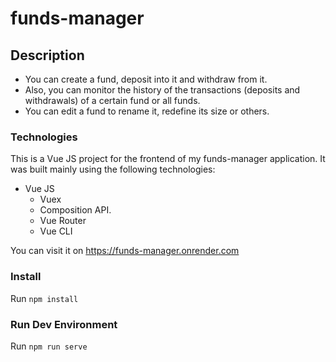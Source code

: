 # funds-manager

## Description

- You can create a fund, deposit into it and withdraw from it. 
- Also, you can monitor the history of the transactions (deposits and withdrawals) of a certain fund or all funds.
- You can edit a fund to rename it, redefine its size or others.
### Technologies
This is a Vue JS project for the frontend of my funds-manager application. It was built mainly using the following technologies: 
- Vue JS
    - Vuex
    - Composition API.
    - Vue Router
    - Vue CLI

You can visit it on https://funds-manager.onrender.com

### Install
Run `npm install`

### Run Dev Environment
Run `npm run serve`